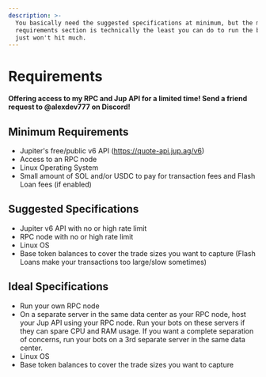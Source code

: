 ```yaml
---
description: >-
  You basically need the suggested specifications at minimum, but the minimum
  requirements section is technically the least you can do to run the bot. You
  just won't hit much.
---
```


# Requirements

**Offering access to my RPC and Jup API for a limited time! Send a friend request to @alexdev777 on Discord!**

## Minimum Requirements

* Jupiter's free/public v6 API (https://quote-api.jup.ag/v6)
* Access to an RPC node
* Linux Operating System
* Small amount of SOL and/or USDC to pay for transaction fees and Flash Loan fees (if enabled)

## Suggested Specifications

* Jupiter v6 API with no or high rate limit
* RPC node with no or high rate limit
* Linux OS
* Base token balances to cover the trade sizes you want to capture (Flash Loans make your transactions too large/slow sometimes)

## Ideal Specifications

* Run your own RPC node
* On a separate server in the same data center as your RPC node, host your Jup API using your RPC node. Run your bots on these servers if they can spare CPU and RAM usage. If you want a complete separation of concerns, run your bots on a 3rd separate server in the same data center.
* Linux OS
* Base token balances to cover the trade sizes you want to capture
